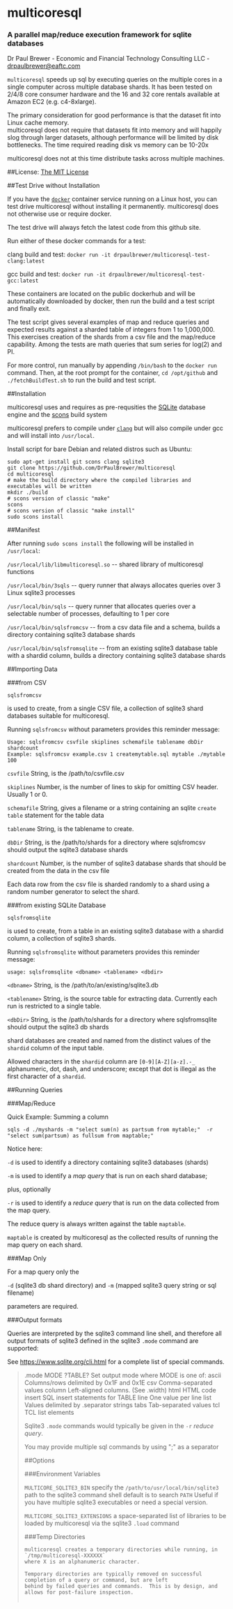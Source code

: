 # multicoresql
### A parallel map/reduce execution framework for sqlite databases

Dr Paul Brewer - Economic and Financial Technology Consulting LLC - drpaulbrewer@eaftc.com

`multicoresql` speeds up sql by executing queries on the multiple cores in a single computer across multiple 
database shards. It has been tested on 2/4/8 core consumer hardware and the 16 and 32 core rentals available
at Amazon EC2 (e.g. c4-8xlarge).  

The primary consideration for good performance is that the dataset fit into Linux cache memory.  
multicoresql does not require that datasets fit into memory and will happily slog through larger datasets, although
performance will be limited by disk bottlenecks.  The time required reading disk vs memory can be 10-20x

multicoresql does not at this time distribute tasks across multiple machines. 

##License: [The MIT License](https://raw.githubusercontent.com/DrPaulBrewer/multicoresql/master/LICENSE.txt)

##Test Drive without Installation

If you have the [`docker`](http://docker.com) container service running on a Linux host, you can test drive 
multicoresql without installing it permanently.  multicoresql does not otherwise use or require docker.

The test drive will always fetch the latest code from this github site.

Run either of these docker commands for a test:

clang build and test:  `docker run -it drpaulbrewer/multicoresql-test-clang:latest`

gcc build and test:    `docker run -it drpaulbrewer/multicoresql-test-gcc:latest`

These containers are located on the public dockerhub and will be automatically downloaded by docker, then run
the build and a test script and finally exit.  

The test script gives several examples of map and reduce queries and expected results against
a sharded table of integers from 1 to 1,000,000.  This exercises creation of the shards from a csv file
and the map/reduce capability.  Among the tests are math queries that sum series for log(2) and PI.

For more control, run manually by appending `/bin/bash` to the `docker run` command.  Then, at the
root prompt for the container, `cd /opt/github` and `./fetchBuildTest.sh` to run the build and test script.  

##Installation

multicoresql uses and requires as pre-requsities the [SQLite](http://www.sqlite.org) database engine and the [scons](http://www.scons.org) build system

multicoresql prefers to compile under [`clang`](http://clang.llvm.org/) but will also compile under gcc and will install into `/usr/local`.

Install script for bare Debian and related distros such as Ubuntu:

    sudo apt-get install git scons clang sqlite3
    git clone https://github.com/DrPaulBrewer/multicoresql
    cd multicoresql
    # make the build directory where the compiled libraries and executables will be written
    mkdir ./build
    # scons version of classic "make"
    scons
    # scons version of classic "make install"
    sudo scons install
    
##Manifest

After running `sudo scons install` the following will be installed in `/usr/local`:

`/usr/local/lib/libmulticoresql.so` -- shared library of multicoresql functions

`/usr/local/bin/3sqls` -- query runner that always allocates queries over 3 Linux sqlite3 processes 

`/usr/local/bin/sqls`  -- query runner that allocates queries over a selectable number of processes, 
                            defaulting to 1 per core

`/usr/local/bin/sqlsfromcsv` --  from a csv data file and a schema,
                                builds a directory containing sqlite3 database shards  

`/usr/local/bin/sqlsfromsqlite` -- from an existing sqlite3 database table with a shardid column,
                                builds a directory containing sqlite3 database shards
    
##Importing Data

###from CSV

    sqlsfromcsv

is used to create, from a single CSV file, a collection of sqlite3 shard databases suitable for multicoresql.

Running `sqlsfromcsv` without parameters provides this reminder message:

    Usage: sqlsfromcsv csvfile skiplines schemafile tablename dbDir shardcount
    Example: sqlsfromcsv example.csv 1 createmytable.sql mytable ./mytable 100
    
`csvfile` String, is the /path/to/csvfile.csv

`skiplines` Number, is the number of lines to skip for omitting CSV header. Usually 1 or 0.

`schemafile` String, gives a filename or a string containing an sqlite `create table` statement for the table data 

`tablename` String, is the tablename to create.  

`dbDir` String, is the /path/to/shards for a directory where sqlsfromcsv should output the sqlite3 database shards

`shardcount` Number, is the number of sqlite3 database shards that should be created from the data in the csv file

Each data row from the csv file is sharded randomly to a shard using a random number generator to select the shard.

###from existing SQLite Database

    sqlsfromsqlite 
    
is used to create, from a table in an existing sqlite3 database with a shardid column, a collection of sqlite3 shards.

Running `sqlsfromsqlite` without parameters provides this reminder message:
    
    usage: sqlsfromsqlite <dbname> <tablename> <dbdir> 

`<dbname>` String, is the /path/to/an/existing/sqlite3.db 

`<tablename>` String, is the source table for extracting data. Currently each run is restricted to a single table.

`<dbDir>` String, is the /path/to/shards for a directory where sqlsfromsqlite should output the sqlite3 db shards

shard databases are created and named from the distinct values of the `shardid` column of the input table.

Allowed characters in the `shardid` column are `[0-9][A-Z][a-z].-_` alphanumeric, dot, dash, and underscore; 
except that  dot is illegal as the first character of a `shardid`.  

##Running Queries

###Map/Reduce

Quick Example: Summing a column

    sqls -d ./myshards -m "select sum(n) as partsum from mytable;"  -r "select sum(partsum) as fullsum from maptable;"

Notice here:

`-d` is used to identify a directory containing sqlite3 databases (shards)

`-m` is used to identify a *map query* that is run on each shard database; 

plus, optionally

`-r` is used to identify a *reduce query* that is run on the data collected from the map query.  

The reduce query is always written against the table `maptable`.  

`maptable` is created by multicoresql as the collected results of running the map query on each shard.

###Map Only

For a map query only the 

`-d` (sqlite3 db shard directory) and 
`-m` (mapped sqlite3 query string or sql filename) 

parameters are required.

###Output formats

Queries are interpreted by the sqlite3 command line shell, and therefore all output formats
of sqlite3 defined in the sqlite3 `.mode` command are supported:

See https://www.sqlite.org/cli.html for a complete list of special commands.

>.mode MODE ?TABLE?     Set output mode where MODE is one of:
>                         ascii    Columns/rows delimited by 0x1F and 0x1E
>                         csv      Comma-separated values
>                         column   Left-aligned columns.  (See .width)
>                         html     HTML <table> code
>                         insert   SQL insert statements for TABLE
>                         line     One value per line
>                         list     Values delimited by .separator strings
>                         tabs     Tab-separated values
>                         tcl      TCL list elements

Sqlite3 `.mode` commands would typically be given in the `-r` *reduce query*.    

You may provide multiple sql commands by using ";" as a separator 

##Options

###Environment Variables

`MULTICORE_SQLITE3_BIN` specify the `/path/to/usr/local/bin/sqlite3` path to the sqlite3 command shell
                        default is to search `PATH`
                        Useful if you have multiple sqlite3 executables or need a special version.              
                        
`MULTICORE_SQLITE3_EXTENSIONS` a space-separated list of libraries to be loaded by multicoresql 
                        via the sqlite3 `.load` command

###Temp Directories

    multicoresql creates a temporary directories while running, in `/tmp/multicoresql-XXXXXX`
    where X is an alphanumeric character.
    
    Temporary directories are typically removed on successful completion of a query or command, but are left
    behind by failed queries and commands.  This is by design, and allows for post-failure inspection.
    
    

